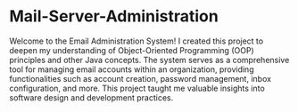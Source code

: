# Mail-Server-Administration

Welcome to the Email Administration System! I created this project to deepen my understanding of Object-Oriented Programming (OOP) principles and other Java concepts. The system serves as a comprehensive tool for managing email accounts within an organization, providing functionalities such as account creation, password management, inbox configuration, and more. This project taught me valuable insights into software design and development practices.

